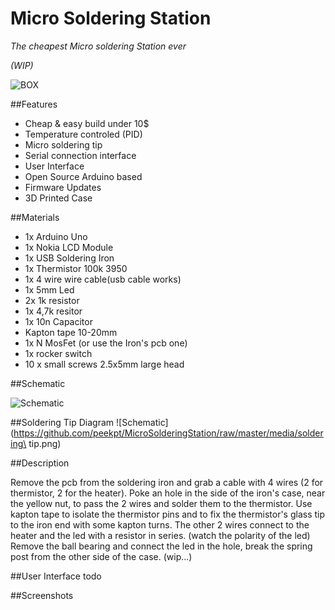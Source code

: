 # Micro Soldering Station

*The cheapest Micro soldering Station ever*

_(WIP)_

![BOX](https://github.com/peekpt/MicroSolderingStation/raw/master/media/box.png)

##Features

- Cheap & easy build under 10$
- Temperature controled (PID)
- Micro soldering tip
- Serial connection interface
- User Interface
- Open Source Arduino based
- Firmware Updates
- 3D Printed Case

##Materials

- 1x Arduino Uno
- 1x Nokia LCD Module
- 1x USB Soldering Iron
- 1x Thermistor 100k 3950
- 1x 4 wire wire cable(usb cable works)
- 1x 5mm Led
- 2x 1k resistor
- 1x 4,7k resitor
- 1x 10n Capacitor
- Kapton tape 10-20mm
- 1x N MosFet (or use the Iron's pcb one)
- 1x rocker switch
- 10 x small screws 2.5x5mm large head

##Schematic

![Schematic](https://github.com/peekpt/MicroSolderingStation/raw/master/media/Schematic_MicroSolderingStation.png)



##Soldering Tip Diagram
![Schematic](https://github.com/peekpt/MicroSolderingStation/raw/master/media/soldering\ tip.png)



##Description

Remove the pcb from the soldering iron and grab a cable with 4 wires (2 for thermistor, 2 for the heater).
Poke an hole in the side of the iron's case, near the yellow nut, to pass the 2 wires and solder them to the thermistor.
Use kapton tape to isolate the thermistor pins and to fix the thermistor's glass tip to the iron end with some kapton turns.
The other 2 wires connect to the heater and the led with a resistor in series. (watch the polarity of the led)
Remove the ball bearing and connect the led in the hole, break the spring post from the other side of the case.
(wip...)

##User Interface
todo

##Screenshots

















